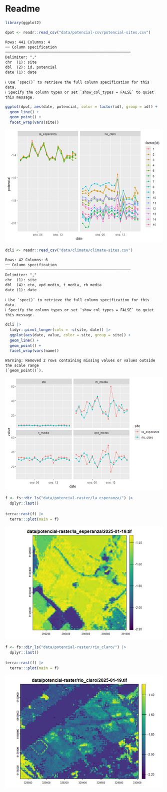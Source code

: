 # Readme


``` r
library(ggplot2)
```

``` r
dpot <- readr::read_csv("data/potencial-csv/potencial-sites.csv")
```

    Rows: 441 Columns: 4
    ── Column specification ────────────────────────────────────────────────────────
    Delimiter: ","
    chr  (1): site
    dbl  (2): id, potencial
    date (1): date

    ℹ Use `spec()` to retrieve the full column specification for this data.
    ℹ Specify the column types or set `show_col_types = FALSE` to quiet this message.

``` r
ggplot(dpot, aes(date, potencial, color = factor(id), group = id)) +
  geom_line() +
  geom_point() +
  facet_wrap(vars(site))
```

![](readme_files/figure-commonmark/potencial-1.png)

``` r
dcli <- readr::read_csv("data/climate/climate-sites.csv") 
```

    Rows: 42 Columns: 6
    ── Column specification ────────────────────────────────────────────────────────
    Delimiter: ","
    chr  (1): site
    dbl  (4): eto, vpd_medio, t_media, rh_media
    date (1): date

    ℹ Use `spec()` to retrieve the full column specification for this data.
    ℹ Specify the column types or set `show_col_types = FALSE` to quiet this message.

``` r
dcli |> 
  tidyr::pivot_longer(cols = -c(site, date)) |> 
  ggplot(aes(date, value, color = site, group = site)) +
  geom_line() +
  geom_point() +
  facet_wrap(vars(name)) 
```

    Warning: Removed 2 rows containing missing values or values outside the scale range
    (`geom_point()`).

![](readme_files/figure-commonmark/clima-1.png)

``` r
f <- fs::dir_ls("data/potencial-raster/la_esperanza/") |> 
  dplyr::last()

terra::rast(f) |> 
  terra:::plot(main = f)
```

![](readme_files/figure-commonmark/la_esperanza-1.png)

``` r
f <- fs::dir_ls("data/potencial-raster/rio_claro/") |> 
  dplyr::last()

terra::rast(f) |> 
  terra:::plot(main = f)
```

![](readme_files/figure-commonmark/rio_claro-1.png)
